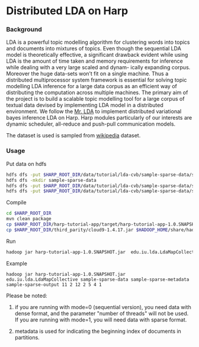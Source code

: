 # Distributed LDA on Harp

### Background

LDA is a powerful topic modelling algorithm for clustering words into topics and documents into mixtures of topics. Even though the sequential LDA model is theoretically effective, a significant drawback evident while using LDA is the amount of time taken and memory requirements for inference while dealing with a very large scaled and dynam- ically expanding corpus. Moreover the huge data-sets won’t fit on a single machine. Thus a distributed multiprocessor system framework is essential for solving topic modelling LDA inference for a large data corpus as an efficient way of distributing the computation across multiple machines. The primary aim of the project is to build a scalable topic modelling tool for a large corpus of textual data devised by implementing LDA model in a distributed environment. We follow the [Mr. LDA](http://citeseerx.ist.psu.edu/viewdoc/download?doi=10.1.1.642.2336&rep=rep1&type=pdf) to implement distributed variational bayes inference LDA on Harp. Harp modules particularly of our interests are dynamic scheduler, all-reduce and push-pull communication models.

The dataset is used is sampled from [wikipedia](https://dumps.wikimedia.org/enwiki/latest/enwiki-latest-pages-articles.xml.bz2) dataset.

### Usage

Put data on hdfs
```bash
hdfs dfs -put $HARP_ROOT_DIR/data/tutorial/lda-cvb/sample-sparse-data/sample-sparse-metadata .
hdfs dfs -mkdir sample-sparse-data
hdfs dfs -put $HARP_ROOT_DIR/data/tutorial/lda-cvb/sample-sparse-data/sample-sparse-data-part-1.txt sample-sparse-data
hdfs dfs -put $HARP_ROOT_DIR/data/tutorial/lda-cvb/sample-sparse-data/sample-sparse-data-part-0.txt sample-sparse-data
```

Compile
```bash
cd $HARP_ROOT_DIR
mvn clean package
cp $HARP_ROOT_DIR/harp-tutorial-app/target/harp-tutorial-app-1.0.SNAPSHOT.jar $HADOOP_HOME
cp $HARP_ROOT_DIR/third_parity/cloud9-1.4.17.jar $HADOOP_HOME/share/hadoop/mapreduce
```

Run
```bash
hadoop jar harp-tutorial-app-1.0.SNAPSHOT.jar  edu.iu.lda.LdaMapCollective <input dir>  <metafile>  <output dir> <number of terms> <number of topics> <number of docs> <number of MapTasks> <number of iterations> <number of threads> <mode, 1=multithreading>
```

Example
```
hadoop jar harp-tutorial-app-1.0.SNAPSHOT.jar  edu.iu.lda.LdaMapCollective sample-sparse-data sample-sparse-metadata  sample-sparse-output 11 2 12 2 5 4 1
```


Please be noted:

1. if you are running with mode=0 (sequential version), you need data with dense format, and the parameter "number of threads" will not be used. If you are running with mode=1, you will need data with sparse format.

2. metadata is used for indicating the beginning index of documents in partitions.


